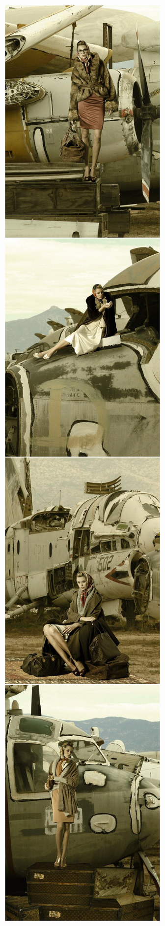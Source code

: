 ![Crispy Icons](img/work/proj-8/thumb.jpg)
![Crispy Icons](img/work/proj-8/img1.jpg)
![Crispy Icons](img/work/proj-8/img2.jpg)
![Crispy Icons](img/work/proj-8/img3.jpg)
